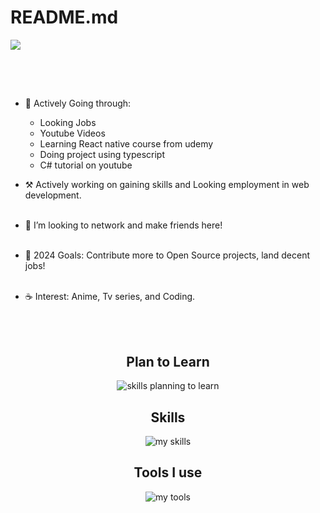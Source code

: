 # README.md
<img src="https://readme-typing-svg.demolab.com?font=Fira+Code&size=30&duration=4000&pause=1000&color=F7F7F7&vCenter=true=true&width=435&lines=Hello%2C+I'm+Shratik.;Welcome+to+my+profile!" align="middle" lt="I'm Shratik" />
<h2></h2><br><br>

<div id="header" align="center">
  <div id="header" align="center">
 
  </div>
</div>


* 🌳 Actively Going through: <br> 
  - Looking Jobs
  - Youtube Videos
  - Learning React native course from udemy
  - Doing project using typescript
  - C# tutorial on youtube
  
* ⚒️ Actively working on gaining skills and Looking employment in web development.<br><br>

* 🐾 I’m looking to network and make friends here! <br><br>

* 🌊 2024 Goals: Contribute more to Open Source projects, land decent jobs! <br><br>

* ☕ Interest: Anime, Tv series, and Coding. <br><br>

  

<div align="center">
<!--   <h2> <strong> Actively Learning </strong></h2>
  <img src="https://skillicons.dev/icons?i=ts" alt="skills actively learning logos">  -->
  <br>
  <h2> <strong> Plan to Learn </strong></h2>
  <img src="https://skillicons.dev/icons?i=cs,nestjs,prisma,aws,docker,graphql,jenkins&perline=6" alt="skills planning to learn">
  <h2> <strong> Skills </strong></h2>
  <img src="https://skillicons.dev/icons?i=html,css,react,js,tailwindcss,nodejs,express,mongodb,firebase,wordpress,dotnet,mysql,git,figma&perline=6" alt="my skills">
  <h2> <strong> Tools I use </strong></h2>
  <img src="https://skillicons.dev/icons?i=vscode,vite,windows&perline=6" alt="my tools">
</div>
